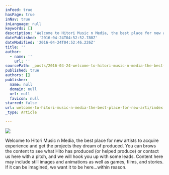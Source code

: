```yaml
---
inFeed: true
hasPage: true
inNav: true
inLanguage: null
keywords: []
description: 'Welcome to Hitori Music n Media, the best place for new artists to acquire experience and get the projects they dream of produced. You can brows the content to see what Hito has produced (or helped produce) or contact us here with a pitch, and we will hook you up with some leads. Content here may include still images and animations as well as games, films, and stories. If it can be imagined, we want it to be here...within reason. '
datePublished: '2016-04-24T04:52:52.780Z'
dateModified: '2016-04-24T04:52:46.226Z'
title: ''
author:
  - name: ''
    url: ''
sourcePath: _posts/2016-04-24-welcome-to-hitori-music-n-media-the-best-place-for-new-arti.md
published: true
authors: []
publisher:
  name: null
  domain: null
  url: null
  favicon: null
starred: false
url: welcome-to-hitori-music-n-media-the-best-place-for-new-arti/index.html
_type: Article

---
```

![](https://s3-us-west-2.amazonaws.com/the-grid-img/p/873e5dbf2871f253b4fed15686c380eb0d83956b.png)

Welcome to Hitori Music n Media, the best place for new artists to acquire experience and get the projects they dream of produced. You can brows the content to see what Hito has produced (or helped produce) or contact us here with a pitch, and we will hook you up with some leads. Content here may include still images and animations as well as games, films, and stories. If it can be imagined, we want it to be here...within reason.